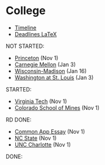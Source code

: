 # College

- [Timeline](timeline.md)
- [Deadlines LaTeX](deadlines.tex)

NOT STARTED:
- [Princeton](princeton.md) (Nov 1)
- [Carnegie Mellon](carnegie-mellon.md) (Jan 3)
- [Wisconsin-Madison](wisconsin-madison.md) (Jan 16)
- [Washington at St. Louis](washington-at-st.-louis.md) (Jan 3)

STARTED:
- [Virginia Tech](virginia-tech.md) (Nov 1)
- [Colorado School of Mines](colorado-school-of-mines.md) (Nov 1)

RD DONE:
- [Common App Essay](common-app-essay.md) (Nov 1)
- [NC State](nc-state.md) (Nov 1)
- [UNC Charlotte](unc-charlotte.md) (Nov 1)

DONE:

